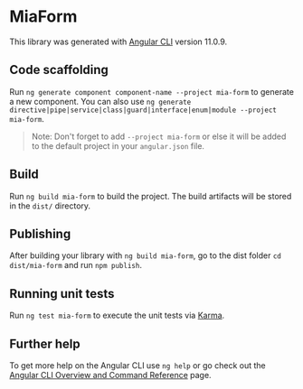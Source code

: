 # MiaForm

This library was generated with [Angular CLI](https://github.com/angular/angular-cli) version 11.0.9.

## Code scaffolding

Run `ng generate component component-name --project mia-form` to generate a new component. You can also use `ng generate directive|pipe|service|class|guard|interface|enum|module --project mia-form`.
> Note: Don't forget to add `--project mia-form` or else it will be added to the default project in your `angular.json` file. 

## Build

Run `ng build mia-form` to build the project. The build artifacts will be stored in the `dist/` directory.

## Publishing

After building your library with `ng build mia-form`, go to the dist folder `cd dist/mia-form` and run `npm publish`.

## Running unit tests

Run `ng test mia-form` to execute the unit tests via [Karma](https://karma-runner.github.io).

## Further help

To get more help on the Angular CLI use `ng help` or go check out the [Angular CLI Overview and Command Reference](https://angular.io/cli) page.
